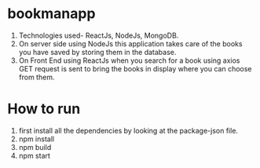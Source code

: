 # bookmanapp
1. Technologies used- ReactJs, NodeJs, MongoDB.
2. On server side using NodeJs this application takes care of the books you have saved by storing them in the database.
3. On Front End using ReactJs when you search for a book using axios GET request is sent to bring the books in display where you can choose from them.

# How to run
1. first install all the dependencies by looking at the package-json file.
2. npm install
3. npm build
4. npm start
